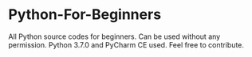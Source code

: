 # Python-For-Beginners
All Python source codes for beginners.
Can be used without any permission.
Python 3.7.0 and PyCharm CE used.
Feel free to contribute.
